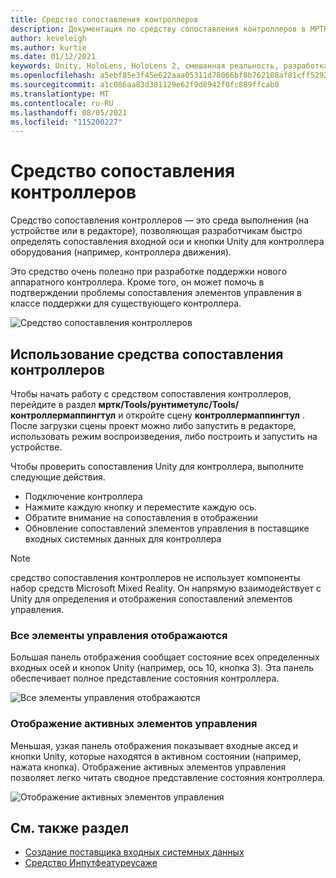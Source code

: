 ```yaml
---
title: Средство сопоставления контроллеров
description: Документация по средству сопоставления контроллеров в МРТК
author: keveleigh
ms.author: kurtie
ms.date: 01/12/2021
keywords: Unity, HoloLens, HoloLens 2, смешанная реальность, разработка, MRTK
ms.openlocfilehash: a5ebf85e3f45e622aaa05311d78066bf8b762108af81cff5292772b92cce0900
ms.sourcegitcommit: a1c086aa83d381129e62f9d8942f0fc889ffcab0
ms.translationtype: MT
ms.contentlocale: ru-RU
ms.lasthandoff: 08/05/2021
ms.locfileid: "115200227"
---
```

# <a name="controller-mapping-tool"></a>Средство сопоставления контроллеров

Средство сопоставления контроллеров — это среда выполнения (на устройстве или в редакторе), позволяющая разработчикам быстро определять сопоставления входной оси и кнопки Unity для контроллера оборудования (например, контроллера движения).

Это средство очень полезно при разработке поддержки нового аппаратного контроллера. Кроме того, он может помочь в подтверждении проблемы сопоставления элементов управления в классе поддержки для существующего контроллера.

![Средство сопоставления контроллеров](../images/controller-mapping-tool/ControllerMappingTool.png)

## <a name="using-the-controller-mapping-tool"></a>Использование средства сопоставления контроллеров

Чтобы начать работу с средством сопоставления контроллеров, перейдите в раздел **мртк/Tools/рунтиметулс/Tools/контроллермаппингтул** и откройте сцену **контроллермаппингтул** . После загрузки сцены проект можно либо запустить в редакторе, использовать режим воспроизведения, либо построить и запустить на устройстве.

Чтобы проверить сопоставления Unity для контроллера, выполните следующие действия.

- Подключение контроллера
- Нажмите каждую кнопку и переместите каждую ось.
- Обратите внимание на сопоставления в отображении
- Обновление сопоставлений элементов управления в поставщике входных системных данных для контроллера

> [!NOTE]
> средство сопоставления контроллеров не использует компоненты набор средств Microsoft Mixed Reality. Он напрямую взаимодействует с Unity для определения и отображения сопоставлений элементов управления.

### <a name="all-controls-display"></a>Все элементы управления отображаются

Большая панель отображения сообщает состояние всех определенных входных осей и кнопок Unity (например, ось 10, кнопка 3). Эта панель обеспечивает полное представление состояния контроллера.

![Все элементы управления отображаются](../images/controller-mapping-tool/AllControls.png)

### <a name="active-controls-display"></a>Отображение активных элементов управления

Меньшая, узкая панель отображения показывает входные аксед и кнопки Unity, которые находятся в активном состоянии (например, нажата кнопка). Отображение активных элементов управления позволяет легко читать сводное представление состояния контроллера.

![Отображение активных элементов управления](../images/controller-mapping-tool/ActiveControls.png)

## <a name="see-also"></a>См. также раздел

- [Создание поставщика входных системных данных](../input/create-data-provider.md)
- [Средство Инпутфеатуреусаже](input-feature-usage-tool.md)
